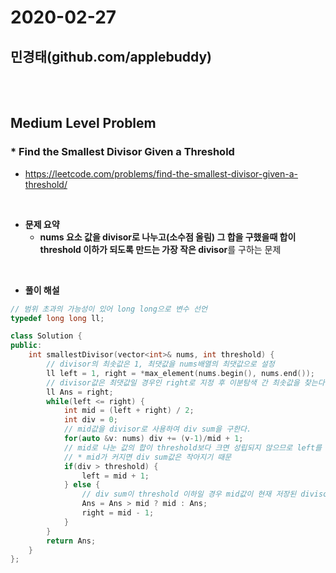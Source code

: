 # 2020-02-27
## 민경태(github.com/applebuddy)

<br>
<br>

## Medium Level Problem 

### * Find the Smallest Divisor Given a Threshold

- https://leetcode.com/problems/find-the-smallest-divisor-given-a-threshold/

<br>

- **문제 요약**
  - **nums 요소 값을 divisor로 나누고(소수점 올림) 그 합을 구했을때 합이 threshold 이하가 되도록 만드는 가장 작은 divisor**를 구하는 문제

<br>

- **풀이 해설**

~~~ C++
// 범위 초과의 가능성이 있어 long long으로 변수 선언
typedef long long ll;

class Solution {
public:
    int smallestDivisor(vector<int>& nums, int threshold) {
      	// divisor의 최솟값은 1, 최댓값을 nums배열의 최댓값으로 설정
        ll left = 1, right = *max_element(nums.begin(), nums.end());
        // divisor값은 최댓값일 경우인 right로 지정 후 이분탐색 간 최솟값을 찾는다. 
        ll Ans = right;
        while(left <= right) {
            int mid = (left + right) / 2;
            int div = 0;
            // mid값을 divisor로 사용하여 div sum을 구한다. 
            for(auto &v: nums) div += (v-1)/mid + 1;
            // mid로 나눈 값의 합이 threshold보다 크면 성립되지 않으므로 left를 증가시킨다.
            // * mid가 커지면 div sum값은 작아지기 때문
            if(div > threshold) {
                left = mid + 1;
            } else {
                // div sum이 threshold 이하일 경우 mid값이 현재 저장된 divisor값보다 작은지 확인 및 갱신
                Ans = Ans > mid ? mid : Ans;
                right = mid - 1;
            }
        } 
        return Ans;
    }
};
~~~

<br>
